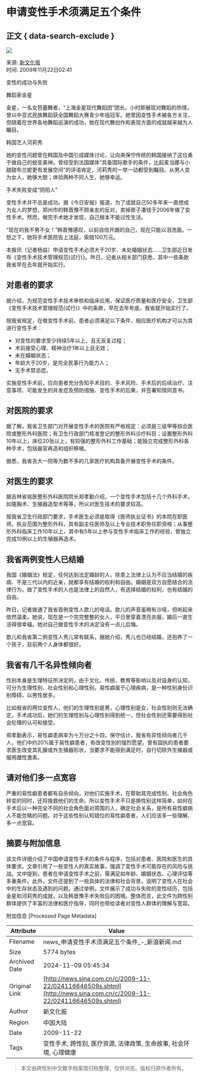 # 申请变性手术须满足五个条件

## 正文 { data-search-exclude }


![](//beacon.sina.com.cn/a.gif?noScript)

来源: [新文化报](http://www.xwhb.com)  
时间: 2009年11月22日02:41

变性的成功与失败

舞蹈家金星

金星，一名女芭蕾舞者，“上海金星现代舞蹈团”团长。小时即展现对舞蹈的热情，曾以中亚式民族舞蹈获全国舞蹈大赛青少年组冠军。她曾因变性手术被各方关注，但随着在世界各地舞蹈巡演的成功，她在现代舞创作和表现方面的成就越来越为人瞩目。

韩国艺人河莉秀

她的变性问题曾在韩国及中国引成媒体讨论，让向来保守传统的韩国接纳了这位勇于做自己的蜕变美神。曾经受到法国媒体“具备国际歌手的条件，比起麦当娜与小甜甜布兰妮更有发展空间”的评语肯定，河莉秀的一举一动都受到瞩目。从男人变为女人，她够大胆；体验两种不同人生，她够幸运。

手术失败变成“阴阳人”

变性手术并不总是成功。据《今日安报》报道，为了成就自己50多年来一直想成为女人的梦想，郑州市的韩晋豫不顾亲友的反对，卖掉房子凑钱于2006年做了变性手术。然而，做完手术她才发现，自己根本不能过性生活。

“现在的我不男不女！”韩晋豫感叹，以前自信开朗的自己，现在只能以泪洗面。一怒之下，她将手术医院告上法庭，索赔100万元。

本报讯（记者杨益）申请变性手术必须大于20岁、未处婚姻状态……卫生部近日发布《变性手术技术管理规范(试行)》。昨日，记者从相关部门获悉，其中一些条款我省早在去年就开始实行。

## 对患者的要求

据介绍，为规范变性手术技术审核和临床应用，保证医疗质量和医疗安全，卫生部《变性手术技术管理规范(试行)》中的条款，早在去年年底，我省就开始实行了。

按我省规定，在做变性手术前，患者必须满足以下条件，相应医疗机构才可以为其进行变性手术：

- 对变性的要求至少持续5年以上，且无反复过程；
- 术前接受心理、精神治疗1年以上且无效；
- 未在婚姻状态；
- 年龄大于20岁，是完全民事行为能力人；
- 无手术禁忌症。

实施变性手术前，应向患者充分告知手术目的、手术风险、手术后的后续治疗、注意事项、可能发生的并发症及预防措施、变性手术的后果，并签署知情同意书。

## 对医院的要求

据了解，我省卫生部门对开展变性手术的医院有严格规定：必须是三级甲等综合医院或整形外科医院；有卫生行政部门核准登记的整形外科诊疗科目；设置整形外科10年以上，床位20张以上，有较强的整形外科工作基础；能独立完成整形外科各种手术，包括器官再造和组织移植。

据悉，我省吉大一院等为数不多的几家医疗机构具备开展变性手术的条件。

## 对医生的要求

据吉林省铭医整形外科医院院长郑孝勤介绍，一个变性手术包括十几个外科手术，如隆胸术、生殖器造型术等等，所以对医生技术的要求较高。

按我省卫生行政部门要求，手术医生必须是取得《医师执业证书》的本院在职医师，执业范围为整形外科，具有副主任医师及以上专业技术职务任职资格；从事整形外科临床工作10年以上，其中有5年以上参与变性手术临床工作的经验，曾独立完成10例以上的生殖器再造术。

## 我省两例变性人已结婚

我国《婚姻法》规定，任何达到法定婚龄的人，除患上法律上认为不应当结婚的疾病、不是三代以内的近亲，就都享有结婚的权利和自由。婚姻是双方自愿结合的法律行为，做了变性手术的人也是法律上的自然人，有选择结婚的权利，也有结婚的自由。

昨日，记者拨通了我省首例变性人歆儿的电话。歆儿的声音虽稍有沙哑，但听起来依然温柔。她说，现在是一个完完整整的女人，平日里穿着漂亮衣服，婚后一直生活得很幸福。她对自己做变性手术的决定没有一点儿后悔。

歆儿和我省第二例变性人秀儿常有联系，据她介绍，秀儿也已经结婚，还抱养了一个孩子，目前两个人身体都很好。

## 我省有几千名异性倾向者

性别本身是生理特征所决定的，由于文化、传统、教育等影响以及对自身的认知，可分为生理性别、社会性别和心理性别。易性癖属于心理疾病，是一种性别身份识别障碍，以男性居多。

比如我省的两位变性人，他们的生理性别是男，心理性别是女，社会性别则无法确定。手术成功后，她们的生理性别与心理性别得到统一，但社会性别还需要得到社会伦理的认可和接受。

郑孝勤表示，易性癖患病率为十万分之十四，保守估计，我省有异性倾向者几千人，他们中约20%属于易性癖患者，有改变性别的强烈愿望。曾有固执的患者要求医生改变其乳腺或外生殖器形状，当要求不能得到满足时，自行切除外生殖器或服用雌性激素。

## 请对他们多一点宽容

严重的易性癖患者都有自杀倾向，对他们实施手术，在帮助其完成性别、社会角色转变的同时，还将挽救他们的生命。所以变性手术不只是换性别这样简单，如何在手术后以一种完全不同的社会角色面对周围的人，确定社会关系，是所有易性癖病人不能忽略的问题。对于这些性别认知错位的易性癖患者，人们应该多一些理解、多一点宽容。

## 摘要与附加信息

<!-- tcd_abstract -->
该文件详细介绍了中国申请变性手术的条件与程序，包括对患者、医院和医生的具体要求。文章引用了一些变性人的真实故事，强调了变性手术可能存在的风险与挑战。文中提到，患者在申请变性手术之前，需满足如年龄、婚姻状态、心理评估等多重条件。此外，文件还提到了一些具体的法律和社会背景，说明了变性人在社会中的生存状态及遇到的问题。通过举例，文件展示了成功与失败的变性经历，包括金星和河莉秀的成就，以及韩晋豫手术失败后的困境。整体而言，此文件为跨性别群体提供了丰富的法律和医疗指导，同时也带给读者对变性人群体的理解与宽容。
<!-- tcd_abstract_end -->

附加信息 [Processed Page Metadata]

| Attribute       | Value                                  |
|-----------------|----------------------------------------|
| Filename        | news_申请变性手术须满足五个条件_-_新浪新闻.md                             |
| Size            | 5774 bytes                           |
| Archived Date   | 2024-11-09 05:45:34                             |
| Original Link   | [http://news.sina.com.cn/c/2009-11-22/024116646509s.shtml](http://news.sina.com.cn/c/2009-11-22/024116646509s.shtml)                       |
| Author          | 新文化报                               |
| Region          | 中国大陆                               |
| Date            | 2009-11-22                                 |
| Tags            | 变性手术, 跨性别, 医疗资源, 法律政策, 生命故事, 社会环境, 心理健康                                 |
>
> 本文由跨性别中文数字档案馆归档整理，仅供浏览。版权归原作者所有。
>